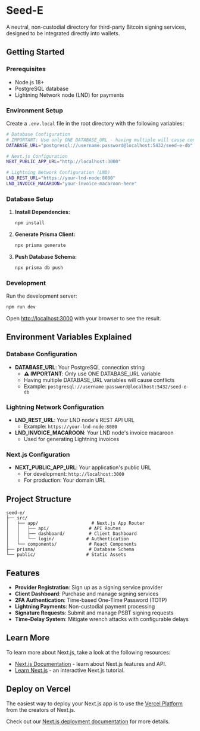 # Seed-E

A neutral, non-custodial directory for third-party Bitcoin signing services, designed to be integrated directly into wallets.

## Getting Started

### Prerequisites

- Node.js 18+
- PostgreSQL database
- Lightning Network node (LND) for payments

### Environment Setup

Create a `.env.local` file in the root directory with the following variables:

```bash
# Database Configuration
# IMPORTANT: Use only ONE DATABASE_URL - having multiple will cause conflicts
DATABASE_URL="postgresql://username:password@localhost:5432/seed-e-db"

# Next.js Configuration
NEXT_PUBLIC_APP_URL="http://localhost:3000"

# Lightning Network Configuration (LND)
LND_REST_URL="https://your-lnd-node:8080"
LND_INVOICE_MACAROON="your-invoice-macaroon-here"
```

### Database Setup

1. **Install Dependencies:**

   ```bash
   npm install
   ```

2. **Generate Prisma Client:**

   ```bash
   npx prisma generate
   ```

3. **Push Database Schema:**
   ```bash
   npx prisma db push
   ```

### Development

Run the development server:

```bash
npm run dev
```

Open [http://localhost:3000](http://localhost:3000) with your browser to see the result.

## Environment Variables Explained

### Database Configuration

- **DATABASE_URL**: Your PostgreSQL connection string
  - **⚠️ IMPORTANT**: Only use ONE DATABASE_URL variable
  - Having multiple DATABASE_URL variables will cause conflicts
  - Example: `postgresql://username:password@localhost:5432/seed-e-db`

### Lightning Network Configuration

- **LND_REST_URL**: Your LND node's REST API URL
  - Example: `https://your-lnd-node:8080`
- **LND_INVOICE_MACAROON**: Your LND node's invoice macaroon
  - Used for generating Lightning invoices

### Next.js Configuration

- **NEXT_PUBLIC_APP_URL**: Your application's public URL
  - For development: `http://localhost:3000`
  - For production: Your domain URL

## Project Structure

```
seed-e/
├── src/
│   ├── app/                    # Next.js App Router
│   │   ├── api/               # API Routes
│   │   ├── dashboard/         # Client Dashboard
│   │   └── login/            # Authentication
│   └── components/            # React Components
├── prisma/                    # Database Schema
└── public/                   # Static Assets
```

## Features

- **Provider Registration**: Sign up as a signing service provider
- **Client Dashboard**: Purchase and manage signing services
- **2FA Authentication**: Time-based One-Time Password (TOTP)
- **Lightning Payments**: Non-custodial payment processing
- **Signature Requests**: Submit and manage PSBT signing requests
- **Time-Delay System**: Mitigate wrench attacks with configurable delays

## Learn More

To learn more about Next.js, take a look at the following resources:

- [Next.js Documentation](https://nextjs.org/docs) - learn about Next.js features and API.
- [Learn Next.js](https://nextjs.org/learn) - an interactive Next.js tutorial.

## Deploy on Vercel

The easiest way to deploy your Next.js app is to use the [Vercel Platform](https://vercel.com/new?utm_medium=default-template&filter=next.js&utm_source=create-next-app&utm_campaign=create-next-app-readme) from the creators of Next.js.

Check out our [Next.js deployment documentation](https://nextjs.org/docs/app/building-your-application/deploying) for more details.
